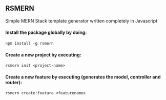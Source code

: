 ## RSMERN
Simple MERN Stack template generator written completely in Javascript

#### Install the package globally by doing:
`
npm install -g rsmern
`

#### Create a new project by executing:
`
rsmern init <project-name>
`

#### Create a new feature by executing (generates the model, controller and router):
`
rsmern create:feature <featurename>
`